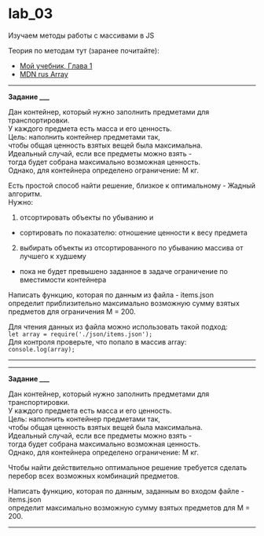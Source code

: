 # lab_03

Изучаем методы работы с массивами в JS  

Теория по методам тут (заранее почитайте):  

- [Мой учебник, Глава 1](https://pcoding.ru/pdf/jsFuncCoding.pdf)  
- [MDN rus Array](https://developer.mozilla.org/ru/docs/Web/JavaScript/Guide/Indexed_collections#%D0%BC%D0%B5%D1%82%D0%BE%D0%B4%D1%8B_array)  

---  

**Задание ___**  

Дан контейнер, который нужно заполнить предметами для транспортировки.  
У каждого предмета есть масса и его ценность.  
Цель: наполнить контейнер предметами так,  
чтобы общая ценность взятых вещей была максимальна.  
Идеальный случай, если все предметы можно взять -  
тогда будет собрана максимально возможная ценность.  
Однако, для контейнера определено ограничение: M кг.  

Есть простой способ найти решение, близкое к оптимальному - Жадный алгоритм.  
Нужно:  

1) отсортировать объекты по убыванию и  
  - сортировать по показателю: отношение ценности к весу предмета  
  
2) выбирать объекты из отсортированного по убыванию массива от лучшего к худшему  
  - пока не будет превышено заданное в задаче ограничение по вместимости контейнера  

Написать функцию, которая по данным из файла - items.json  
определит приблизительно максимально возможную сумму взятых предметов для ограничения M = 200.  

Для чтения данных из файла можно использовать такой подход:  
`let array = require('./json/items.json');`  
Для контроля проверьте, что попало в массив array:  
`console.log(array);`

---  
---  

**Задание ___**  

Дан контейнер, который нужно заполнить предметами для транспортировки.  
У каждого предмета есть масса и его ценность.  
Цель: наполнить контейнер предметами так,  
чтобы общая ценность взятых вещей была максимальна.  
Идеальный случай, если все предметы можно взять -  
тогда будет собрана максимально возможная ценность.  
Однако, для контейнера определено ограничение: M кг.  

Чтобы найти действительно оптимальное решение требуется сделать перебор всех возможных комбинаций предметов.  


Написать функцию, которая по данным, заданным во входом файле - items.json  
определит максимально возможную сумму взятых предметов для M = 200.  

---  
